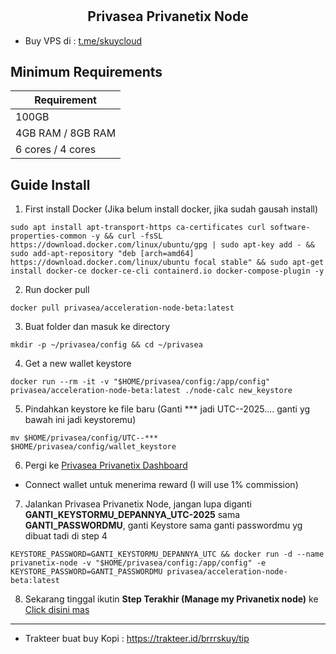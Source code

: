 # <h2 align=center>Privasea Privanetix Node</h2>
- Buy VPS di : [t.me/skuycloud](t.me/skuycloud)
## Minimum Requirements

| **Requirement**         |
|-------------------------|
| 100GB                   |
| 4GB RAM / 8GB RAM       |
| 6 cores / 4 cores       |


## Guide Install
1. First install Docker (Jika belum install docker, jika sudah gausah install)
```
sudo apt install apt-transport-https ca-certificates curl software-properties-common -y && curl -fsSL https://download.docker.com/linux/ubuntu/gpg | sudo apt-key add - && sudo add-apt-repository "deb [arch=amd64] https://download.docker.com/linux/ubuntu focal stable" && sudo apt-get install docker-ce docker-ce-cli containerd.io docker-compose-plugin -y
```
2. Run docker pull
```
docker pull privasea/acceleration-node-beta:latest
```
3. Buat folder dan masuk ke directory
```
mkdir -p ~/privasea/config && cd ~/privasea
```
4. Get a new wallet keystore
```
docker run --rm -it -v "$HOME/privasea/config:/app/config" privasea/acceleration-node-beta:latest ./node-calc new_keystore
```
5. Pindahkan keystore ke file baru (Ganti *** jadi UTC--2025.... ganti yg bawah ini jadi keystoremu)
```
mv $HOME/privasea/config/UTC--*** $HOME/privasea/config/wallet_keystore
```
6. Pergi ke [Privasea Privanetix Dashboard](https://deepsea-beta.privasea.ai/privanetixNode)
- Connect wallet untuk menerima reward (I will use 1% commission)
7. Jalankan Privasea Privanetix Node, jangan lupa diganti **GANTI_KEYSTORMU_DEPANNYA_UTC-2025** sama **GANTI_PASSWORDMU**, ganti Keystore sama ganti passwordmu yg dibuat tadi di step 4
```
KEYSTORE_PASSWORD=GANTI_KEYSTORMU_DEPANNYA_UTC && docker run -d --name privanetix-node -v "$HOME/privasea/config:/app/config" -e KEYSTORE_PASSWORD=GANTI_PASSWORDMU privasea/acceleration-node-beta:latest
```

8. Sekarang tinggal ikutin **Step Terakhir (Manage my Privanetix node)** ke [Click disini mas](https://www.privasea.ai/privanetix-node)
----------------------
- Trakteer buat buy Kopi : https://trakteer.id/brrrskuy/tip
